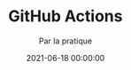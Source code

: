 ---
title: 'GitHub Actions'
subtitle: 'Par la pratique'
date: 2021-06-18 00:00:00
description: En quelques mois, GitHub Actions est devenue la plateforme d'automatisation la plus utilisée au monde, en apportant à GitHub, fort de plus de 50 millions d'utilisateurs, la capacité de réaliser toute sorte de scénarios industrialisés. Que vous souhaitiez réaliser un pipeline CI/CD, réaliser des contrôles de qualité sur votre code, automatiser la gestion des issues, générer des documents (PDF, Epub, etc.) ou bien contrôler votre cafetière connectée, ce livre est fait pour vous. A travers une démarche pédagogique basée sur la pratique via des exercices et la création de scénarios basés sur des cas réels, ce livre couvre l'ensemble des fonctionnalités de GitHub Actions.
featured_image: '/images/books/github-actions-guide-pratique.jpg'
external_url: https://www.amazon.fr/gp/product/B095J6W89L
---